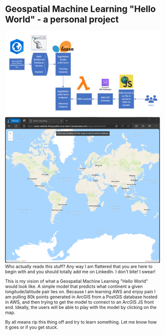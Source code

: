# Geospatial Machine Learning "Hello World" - a personal project
![](images/flowchart.png)
![](images/interface_gif.gif)
Who actually reads this stuff? Any way I am flattered that you are here to begin with and you should totally add me on LinkedIn. I don't bite! I swear!

This is my vision of what a Geospatial Machine Learning "Hello World" would look like. A simple model that predicts what continent a given longitude/latitude pair lies on. Because I am learning AWS and enjoy pain I am pulling 80k points generated in ArcGIS from a PostGIS database hosted in AWS, and then trying to get the model to connect to an ArcGIS JS front end. Ideally, the users will be able to play with the model by clicking on the map. 

By all means rip this thing off and try to learn something. Let me know how it goes or if you get stuck.
